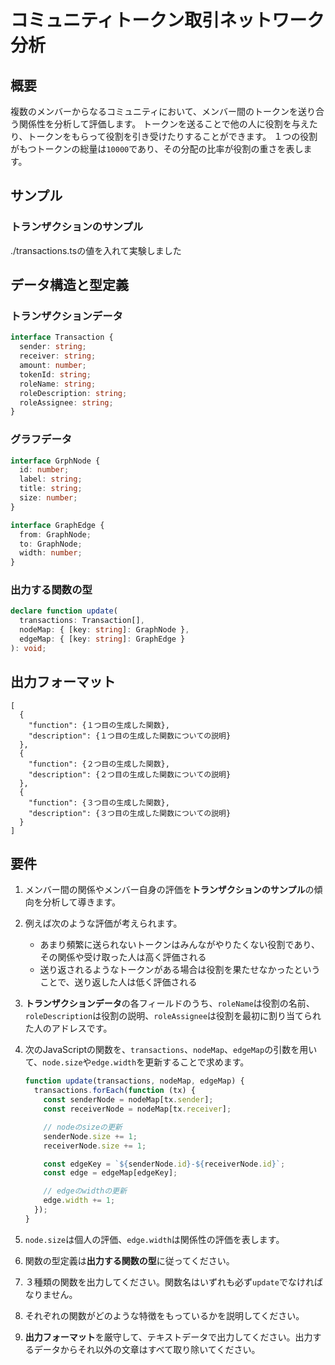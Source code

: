 # コミュニティトークン取引ネットワーク分析

## 概要

複数のメンバーからなるコミュニティにおいて、メンバー間のトークンを送り合う関係性を分析して評価します。
トークンを送ることで他の人に役割を与えたり、トークンをもらって役割を引き受けたりすることができます。
１つの役割がもつトークンの総量は`10000`であり、その分配の比率が役割の重さを表します。

## サンプル

### トランザクションのサンプル

./transactions.tsの値を入れて実験しました

## データ構造と型定義

### トランザクションデータ

```typescript
interface Transaction {
  sender: string;
  receiver: string;
  amount: number;
  tokenId: string;
  roleName: string;
  roleDescription: string;
  roleAssignee: string;
}
```

### グラフデータ

```typescript
interface GrphNode {
  id: number;
  label: string;
  title: string;
  size: number;
}

interface GraphEdge {
  from: GraphNode;
  to: GraphNode;
  width: number;
}
```

### 出力する関数の型

```typescript
declare function update(
  transactions: Transaction[],
  nodeMap: { [key: string]: GraphNode },
  edgeMap: { [key: string]: GraphEdge }
): void;
```

## 出力フォーマット

```text
[
  {
    "function": {１つ目の生成した関数},
    "description": {１つ目の生成した関数についての説明}
  },
  {
    "function": {２つ目の生成した関数},
    "description": {２つ目の生成した関数についての説明}
  },
  {
    "function": {３つ目の生成した関数},
    "description": {３つ目の生成した関数についての説明}
  }
]
```

## 要件

1. メンバー間の関係やメンバー自身の評価を**トランザクションのサンプル**の傾向を分析して導きます。

2. 例えば次のような評価が考えられます。

   - あまり頻繁に送られないトークンはみんながやりたくない役割であり、その関係や受け取った人は高く評価される
   - 送り返されるようなトークンがある場合は役割を果たせなかったということで、送り返した人は低く評価される

3. **トランザクションデータ**の各フィールドのうち、`roleName`は役割の名前、`roleDescription`は役割の説明、`roleAssignee`は役割を最初に割り当てられた人のアドレスです。

4. 次のJavaScriptの関数を、`transactions`、`nodeMap`、`edgeMap`の引数を用いて、`node.size`や`edge.width`を更新することで求めます。

   ```javascript
   function update(transactions, nodeMap, edgeMap) {
     transactions.forEach(function (tx) {
       const senderNode = nodeMap[tx.sender];
       const receiverNode = nodeMap[tx.receiver];

       // nodeのsizeの更新
       senderNode.size += 1;
       receiverNode.size += 1;

       const edgeKey = `${senderNode.id}-${receiverNode.id}`;
       const edge = edgeMap[edgeKey];

       // edgeのwidthの更新
       edge.width += 1;
     });
   }
   ```

5. `node.size`は個人の評価、`edge.width`は関係性の評価を表します。

6. 関数の型定義は**出力する関数の型**に従ってください。

7. ３種類の関数を出力してください。関数名はいずれも必ず`update`でなければなりません。

8. それぞれの関数がどのような特徴をもっているかを説明してください。

9. **出力フォーマット**を厳守して、テキストデータで出力してください。出力するデータからそれ以外の文章はすべて取り除いてください。
